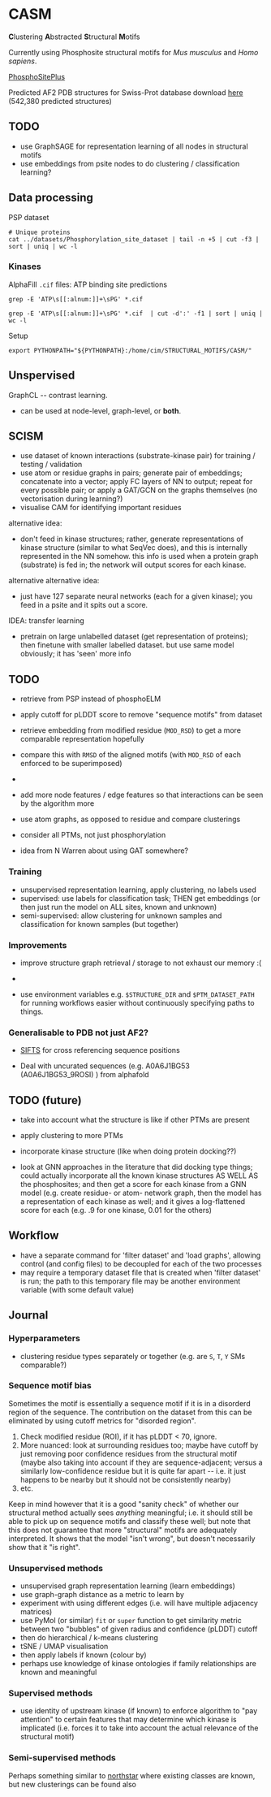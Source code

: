 # CASM


**C**lustering **A**bstracted **S**tructural **M**otifs


Currently using Phosphosite structural motifs for *Mus musculus* and *Homo sapiens*. 

[PhosphoSitePlus](https://www.phosphosite.org/staticDownloads)

Predicted AF2 PDB structures for Swiss-Prot database download [here](https://ftp.ebi.ac.uk/pub/databases/alphafold/latest/swissprot_pdb_v3.tar) (542,380 predicted structures)


## TODO

- use GraphSAGE for representation learning of all nodes in structural motifs 
- use embeddings from psite nodes to do clustering / classification learning? 



## Data processing

PSP dataset

```
# Unique proteins 
cat ../datasets/Phosphorylation_site_dataset | tail -n +5 | cut -f3 | sort | uniq | wc -l 
```

### Kinases

AlphaFill `.cif` files: ATP binding site predictions

```
grep -E 'ATP\s[[:alnum:]]+\sPG' *.cif 

grep -E 'ATP\s[[:alnum:]]+\sPG' *.cif  | cut -d':' -f1 | sort | uniq | wc -l
```



Setup 

```
export PYTHONPATH="${PYTHONPATH}:/home/cim/STRUCTURAL_MOTIFS/CASM/"
```

## Unspervised 

GraphCL -- contrast learning. 

- can be used at node-level, graph-level, or **both**. 

## SCISM 

- use dataset of known interactions (substrate-kinase pair) for training / testing / validation
- use atom or residue graphs in pairs; generate pair of embeddings; concatenate into a vector; apply FC layers of NN to output; repeat for every possible pair;  or apply a GAT/GCN on the graphs themselves (no vectorisation during learning?) 
- visualise CAM for identifying important residues 


alternative idea:
- don't feed in kinase structures; rather, generate representations of kinase structure (similar to what SeqVec does), and this is internally represented in the NN somehow.  this info is used when a protein graph (substrate) is fed in; the network will output scores for each kinase. 


alternative alternative idea:
- just have 127 separate neural networks (each for a given kinase); you feed in a psite and it spits out a score. 


IDEA: transfer learning
- pretrain on large unlabelled dataset (get representation of proteins); then finetune with smaller labelled dataset.  but use same model obviously; it has 'seen' more info 

## TODO

- retrieve from PSP instead of phosphoELM
- apply cutoff for pLDDT score to remove "sequence motifs" from dataset 
- retrieve embedding from modified residue (`MOD_RSD`) to get a more comparable representation hopefully 
- compare this with `RMSD` of the aligned motifs (with `MOD_RSD` of each enforced to be superimposed)
- 
- add more node features / edge features so that interactions can be seen by the algorithm more

- use atom graphs, as opposed to residue and compare clusterings 
- consider all PTMs, not just phosphorylation


- idea from N Warren about using GAT somewhere?

### Training 

- unsupervised representation learning, apply clustering, no labels used 
- supervised: use labels for classification task; THEN get embeddings (or then just run the model on ALL sites, known and unknown)
- semi-supervised: allow clustering for unknown samples and classification for known samples (but together)

### Improvements
- improve structure graph retrieval / storage to not exhaust our memory :( 
- 

- use environment variables e.g. `$STRUCTURE_DIR` and `$PTM_DATASET_PATH` for running workflows easier without continuously specifying paths to things.



### Generalisable to PDB not just AF2?

- [SIFTS](https://www.ebi.ac.uk/pdbe/docs/sifts/quick.html) for cross referencing sequence positions


- Deal with uncurated sequences (e.g. A0A6J1BG53 (A0A6J1BG53_9ROSI) ) from alphafold 


## TODO (future) 

- take into account what the structure is like if other PTMs are present 
- apply clustering to more PTMs


- incorporate kinase structure (like when doing protein docking??)
- look at GNN approaches in the literature that did docking type things; could actually incorporate all the known kinase structures AS WELL AS the phosphosites; and then get a score for each kinase from a GNN model (e.g. create residue- or atom- network graph, then the model has a representation of each kinase as well; and it gives a log-flattened score for each (e.g. .9 for one kinase, 0.01 for the others)


## Workflow 

- have a separate command for 'filter dataset' and 'load graphs', allowing control (and config files) to be decoupled for each of the two processes
- may require a temporary dataset file that is created when 'filter dataset' is run; the path to this temporary file may be another environment variable (with some default value)


## Journal


### Hyperparameters 

- clustering residue types separately or together (e.g. are `S`, `T`, `Y` SMs comparable?)

### Sequence motif bias 

Sometimes the motif is essentially a sequence motif if it is in a disorderd region of the sequence.  The contribution on the dataset from this can be eliminated by using cutoff metrics for "disorded region".  

1. Check modified residue (ROI), if it has pLDDT < 70, ignore. 
2. More nuanced: look at surrounding residues too; maybe have cutoff by just removing poor confidence residues  from the structural motif (maybe also taking into account if they are sequence-adjacent; versus a similarly low-confidence residue but it is quite far apart -- i.e. it just happens to be nearby but it should not be consistently nearby)
3. etc. 

Keep in mind however that it is a good "sanity check" of whether our structural method actually sees *anything* meaningful; i.e. it should still be able to pick up on sequence motifs and classify these well; but note that this does not guarantee that more "structural" motifs are adequately interpreted.  It shows that the model "isn't wrong", but doesn't necessarily show that it "is right". 


### Unsupervised methods

- unsupervised graph representation learning (learn embeddings)
- use graph-graph distance as a metric to learn by 
- experiment with using different edges (i.e. will have multiple adjacency matrices) 
- use PyMol (or similar) `fit` or `super` function to get similarity metric between two "bubbles" of given radius and confidence (pLDDT) cutoff 
- then do hierarchical / k-means clustering 
- tSNE / UMAP visualisation 
- then apply labels if known (colour by) 
- perhaps use knowledge of kinase ontologies if family relationships are known and meaningful


### Supervised methods 

- use identity of upstream kinase (if known) to enforce algorithm to "pay attention" to certain features that may determine which kinase is implicated (i.e. forces it to take into account the actual relevance of the structural motif)  


### Semi-supervised methods 

Perhaps something similar to [northstar](https://github.com/northstaratlas/northstar) where existing classes are known, but new clusterings can be found also
